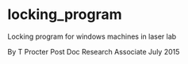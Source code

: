 # locking_program
Locking program for windows machines in laser lab

By T Procter Post Doc Research Associate
  July 2015
